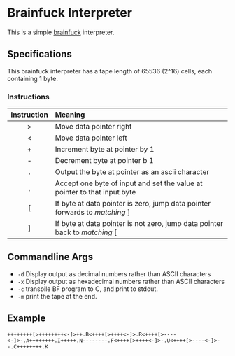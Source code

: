 # Brainfuck Interpreter

This is a simple [brainfuck](https://en.wikipedia.org/wiki/Brainfuck) interpreter.

## Specifications

This brainfuck interpreter has a tape length of 65536 (2^16) cells, each containing 1 byte.

### Instructions

| Instruction | Meaning                                                                     |
| :---------: | :-------------------------------------------------------------------------- |
|      >      | Move data pointer right                                                     |
|      <      | Move data pointer left                                                      |
|      +      | Increment byte at pointer by 1                                              |
|      -      | Decrement byte at pointer b 1                                               |
|      .      | Output the byte at pointer as an ascii character                            |
|      ,      | Accept one byte of input and set the value at pointer to that input byte    |
|      [      | If byte at data pointer is zero, jump data pointer forwards to _matching_ ] |
|      ]      | If byte at data pointer is not zero, jump data pointer back to _matching_ [ |

## Commandline Args

- `-d` Display output as decimal numbers rather than ASCII characters
- `-x` Display output as hexadecimal numbers rather than ASCII characters
- `-c` transpile BF program to C, and print to stdout.
- `-m` print the tape at the end.

## Example

```bf
++++++++[>++++++++<-]>++.B<++++[>++++<-]>.R<++++[>----<-]>-.A++++++++.I+++++.N--------.F<++++[>++++<-]>-.U<++++[>----<-]>--.C++++++++.K
```
